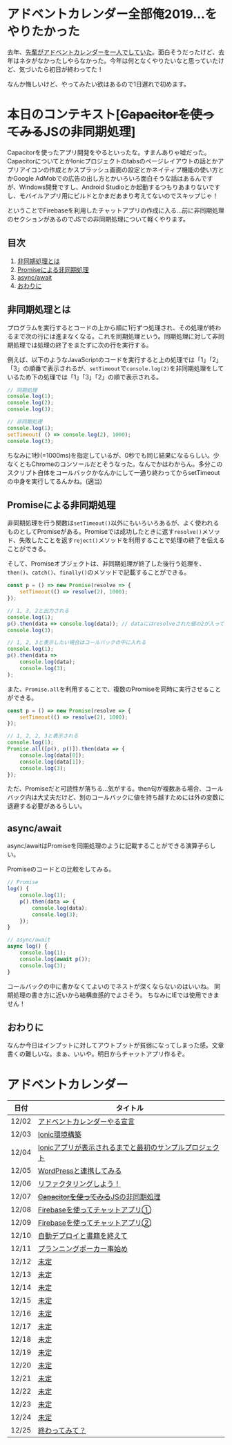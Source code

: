 # アドベントカレンダー全部俺2019…をやりたかった

去年、[先輩がアドベントカレンダーを一人でしていた](https://medium.com/escle/%E3%82%A2%E3%83%89%E3%83%99%E3%83%B3%E3%83%88%E3%82%AB%E3%83%AC%E3%83%B3%E3%83%80%E3%83%BC%E5%85%A8%E9%83%A8%E4%BF%BA2018%E3%81%93%E3%81%A8%E3%81%AF%E3%81%98%E3%82%81-2b85619096ff)。面白そうだったけど、去年はネタがなかったしやらなかった。今年は何となくやりたいなと思っていたけど、気づいたら初日が終わってた！

なんか悔しいけど、やってみたい欲はあるので1日遅れで初めます。

# 本日のコンテキスト[~~Capacitorを使ってみる~~JSの非同期処理]

Capacitorを使ったアプリ開発をやるといったな。すまんありゃ嘘だった。CapacitorについてとかIonicプロジェクトのtabsのページレイアウトの話とかアプリアイコンの作成とかスプラッシュ画面の設定とかネイティブ機能の使い方とかGoogle AdMobでの広告の出し方とかいろいろ面白そうな話はあるんですが、Windows開発ですし、Android Studioとか起動するつもりあまりないですし、モバイルアプリ用にビルドとかまだあまり考えてないのでスキップじゃ！

ということでFirebaseを利用したチャットアプリの作成に入る...前に非同期処理のセクションがあるのでJSでの非同期処理について軽くやります。

## 目次

1. [非同期処理とは](#非同期処理とは)
1. [Promiseによる非同期処理](#Promiseによる非同期処理)
1. [async/await](#async/await)
1. [おわりに](#おわりに)

## 非同期処理とは

プログラムを実行するとコードの上から順に1行ずつ処理され、その処理が終わるまで次の行には進まなくなる。これを同期処理という。同期処理に対して非同期処理では処理の終了をまたずに次の行を実行する。

例えば、以下のようなJavaScriptのコードを実行すると上の処理では「1」「2」「3」の順番で表示されるが、`setTimeout`で`console.log(2)`を非同期処理をしているため下の処理では「1」「3」「2」の順で表示される。

```javascript
// 同期処理
console.log(1);
console.log(2);
console.log(3);

// 非同期処理
console.log(1);
setTimeout( () => console.log(2), 1000);
console.log(3);
```

ちなみに1秒(=1000ms)を指定しているが、0秒でも同じ結果になるらしい。少なくともChromeのコンソールだとそうなった。なんでかはわからん。多分このスクリプト自体をコールバックかなんかにして一通り終わってからsetTimeoutの中身を実行してるんかね。(適当)

## Promiseによる非同期処理

非同期処理を行う関数は`setTimeout()`以外にもいろいろあるが、よく使われるものとしてPromiseがある。Promiseでは成功したときに返す`resolve()`メソッド、失敗したことを返す`reject()`メソッドを利用することで処理の終了を伝えることができる。

そして、Promiseオブジェクトは、非同期処理が終了した後行う処理を、`then()`、`catch()`、`finally()`のメソッドで記載することができる。

```typescript
const p = () => new Promise(resolve => {
    setTimeout(() => resolve(2), 1000);
});

// 1, 3, 2と出力される
console.log(1);
p().then(data => console.log(data)); // dataにはresolveされた値の2が入っている
console.log(3);

// 1, 2, 3と表示したい場合はコールバックの中に入れる
console.log(1);
p().then(data => 
    console.log(data);
    console.log(3);
);
```

また、`Promise.all`を利用することで、複数のPromiseを同時に実行させることができる。

```typescript
const p = () => new Promise(resolve => {
    setTimeout(() => resolve(2), 1000);
});

// 1, 2, 2, 3と表示される
console.log(1);
Promise.all([p(), p()]).then(data => {
    console.log(data[0]);
    console.log(data[1]);
    console.log(3);
});
```

ただ、Promiseだと可読性が落ちる…気がする。then句が複数ある場合、コールバック内は大丈夫だけど、別のコールバックに値を持ち越すためには外の変数に退避する必要があるらしい。

## async/await

async/awaitはPromiseを同期処理のように記載することができる演算子らしい。

Promiseのコードとの比較をしてみる。

```typescript
// Promise
log() {
    console.log(1);
    p().then(data => {
        console.log(data);
        console.log(3);
    });
}

// async/await
async log() {
    console.log(1);
    console.log(await p());
    console.log(3);
}
```

コールバックの中に書かなくてよいのでネストが深くならないのはいいね。
同期処理の書き方に近いから結構直感的でよさそう。
ちなみにIEでは使用できません！

## おわりに

なんか今日はインプットに対してアウトプットが貧弱になってしまった感。文章書くの難しいな。まぁ、いいや。明日からチャットアプリ作るぞ。

# アドベントカレンダー

|日付|タイトル|
|-----|------|
|12/02|[アドベントカレンダーやる宣言](https://github.com/yosshi-4989/advent_calender_2019/tree/2019-12-02)|
|12/03|[Ionic環境構築](https://github.com/yosshi-4989/advent_calender_2019/tree/2019-12-03)|
|12/04|[Ionicアプリが表示されるまでと最初のサンプルプロジェクト](https://github.com/yosshi-4989/advent_calender_2019/tree/2019-12-04)|
|12/05|[WordPressと連携してみる](https://github.com/yosshi-4989/advent_calender_2019/tree/2019-12-05)|
|12/06|[リファクタリングしよう！](https://github.com/yosshi-4989/advent_calender_2019/tree/2019-12-06)|
|12/07|[~~Capacitorを使ってみる~~JSの非同期処理](https://github.com/yosshi-4989/advent_calender_2019/tree/2019-12-07)|
|12/08|[Firebaseを使ってチャットアプリ①](https://github.com/yosshi-4989/advent_calender_2019/tree/2019-12-08)|
|12/09|[Firebaseを使ってチャットアプリ②](https://github.com/yosshi-4989/advent_calender_2019/tree/2019-12-09)|
|12/10|[自動デプロイと書籍を終えて](https://github.com/yosshi-4989/advent_calender_2019/tree/2019-12-10)|
|12/11|[プランニングポーカー事始め](https://github.com/yosshi-4989/advent_calender_2019/tree/2019-12-11)|
|12/12|[未定](https://github.com/yosshi-4989/advent_calender_2019/tree/2019-12-12)|
|12/13|[未定](https://github.com/yosshi-4989/advent_calender_2019/tree/2019-12-13)|
|12/14|[未定](https://github.com/yosshi-4989/advent_calender_2019/tree/2019-12-14)|
|12/15|[未定](https://github.com/yosshi-4989/advent_calender_2019/tree/2019-12-15)|
|12/16|[未定](https://github.com/yosshi-4989/advent_calender_2019/tree/2019-12-16)|
|12/17|[未定](https://github.com/yosshi-4989/advent_calender_2019/tree/2019-12-17)|
|12/18|[未定](https://github.com/yosshi-4989/advent_calender_2019/tree/2019-12-18)|
|12/19|[未定](https://github.com/yosshi-4989/advent_calender_2019/tree/2019-12-19)|
|12/20|[未定](https://github.com/yosshi-4989/advent_calender_2019/tree/2019-12-20)|
|12/21|[未定](https://github.com/yosshi-4989/advent_calender_2019/tree/2019-12-21)|
|12/22|[未定](https://github.com/yosshi-4989/advent_calender_2019/tree/2019-12-22)|
|12/23|[未定](https://github.com/yosshi-4989/advent_calender_2019/tree/2019-12-23)|
|12/24|[未定](https://github.com/yosshi-4989/advent_calender_2019/tree/2019-12-24)|
|12/25|[終わってみて？](https://github.com/yosshi-4989/advent_calender_2019/tree/2019-12-25)|


